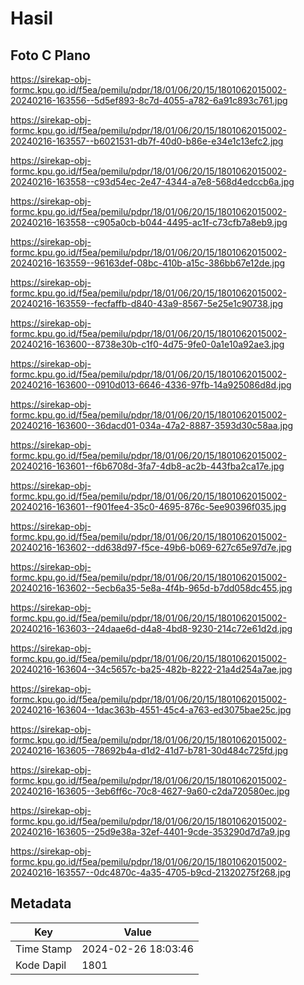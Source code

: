 # Hasil

## Foto C Plano

https://sirekap-obj-formc.kpu.go.id/f5ea/pemilu/pdpr/18/01/06/20/15/1801062015002-20240216-163556--5d5ef893-8c7d-4055-a782-6a91c893c761.jpg

https://sirekap-obj-formc.kpu.go.id/f5ea/pemilu/pdpr/18/01/06/20/15/1801062015002-20240216-163557--b6021531-db7f-40d0-b86e-e34e1c13efc2.jpg

https://sirekap-obj-formc.kpu.go.id/f5ea/pemilu/pdpr/18/01/06/20/15/1801062015002-20240216-163558--c93d54ec-2e47-4344-a7e8-568d4edccb6a.jpg

https://sirekap-obj-formc.kpu.go.id/f5ea/pemilu/pdpr/18/01/06/20/15/1801062015002-20240216-163558--c905a0cb-b044-4495-ac1f-c73cfb7a8eb9.jpg

https://sirekap-obj-formc.kpu.go.id/f5ea/pemilu/pdpr/18/01/06/20/15/1801062015002-20240216-163559--96163def-08bc-410b-a15c-386bb67e12de.jpg

https://sirekap-obj-formc.kpu.go.id/f5ea/pemilu/pdpr/18/01/06/20/15/1801062015002-20240216-163559--fecfaffb-d840-43a9-8567-5e25e1c90738.jpg

https://sirekap-obj-formc.kpu.go.id/f5ea/pemilu/pdpr/18/01/06/20/15/1801062015002-20240216-163600--8738e30b-c1f0-4d75-9fe0-0a1e10a92ae3.jpg

https://sirekap-obj-formc.kpu.go.id/f5ea/pemilu/pdpr/18/01/06/20/15/1801062015002-20240216-163600--0910d013-6646-4336-97fb-14a925086d8d.jpg

https://sirekap-obj-formc.kpu.go.id/f5ea/pemilu/pdpr/18/01/06/20/15/1801062015002-20240216-163600--36dacd01-034a-47a2-8887-3593d30c58aa.jpg

https://sirekap-obj-formc.kpu.go.id/f5ea/pemilu/pdpr/18/01/06/20/15/1801062015002-20240216-163601--f6b6708d-3fa7-4db8-ac2b-443fba2ca17e.jpg

https://sirekap-obj-formc.kpu.go.id/f5ea/pemilu/pdpr/18/01/06/20/15/1801062015002-20240216-163601--f901fee4-35c0-4695-876c-5ee90396f035.jpg

https://sirekap-obj-formc.kpu.go.id/f5ea/pemilu/pdpr/18/01/06/20/15/1801062015002-20240216-163602--dd638d97-f5ce-49b6-b069-627c65e97d7e.jpg

https://sirekap-obj-formc.kpu.go.id/f5ea/pemilu/pdpr/18/01/06/20/15/1801062015002-20240216-163602--5ecb6a35-5e8a-4f4b-965d-b7dd058dc455.jpg

https://sirekap-obj-formc.kpu.go.id/f5ea/pemilu/pdpr/18/01/06/20/15/1801062015002-20240216-163603--24daae6d-d4a8-4bd8-9230-214c72e61d2d.jpg

https://sirekap-obj-formc.kpu.go.id/f5ea/pemilu/pdpr/18/01/06/20/15/1801062015002-20240216-163604--34c5657c-ba25-482b-8222-21a4d254a7ae.jpg

https://sirekap-obj-formc.kpu.go.id/f5ea/pemilu/pdpr/18/01/06/20/15/1801062015002-20240216-163604--1dac363b-4551-45c4-a763-ed3075bae25c.jpg

https://sirekap-obj-formc.kpu.go.id/f5ea/pemilu/pdpr/18/01/06/20/15/1801062015002-20240216-163605--78692b4a-d1d2-41d7-b781-30d484c725fd.jpg

https://sirekap-obj-formc.kpu.go.id/f5ea/pemilu/pdpr/18/01/06/20/15/1801062015002-20240216-163605--3eb6ff6c-70c8-4627-9a60-c2da720580ec.jpg

https://sirekap-obj-formc.kpu.go.id/f5ea/pemilu/pdpr/18/01/06/20/15/1801062015002-20240216-163605--25d9e38a-32ef-4401-9cde-353290d7d7a9.jpg

https://sirekap-obj-formc.kpu.go.id/f5ea/pemilu/pdpr/18/01/06/20/15/1801062015002-20240216-163557--0dc4870c-4a35-4705-b9cd-21320275f268.jpg


## Metadata

| Key        | Value               |
| ---------- | ------------------- |
| Time Stamp | 2024-02-26 18:03:46 |
| Kode Dapil | 1801                |




